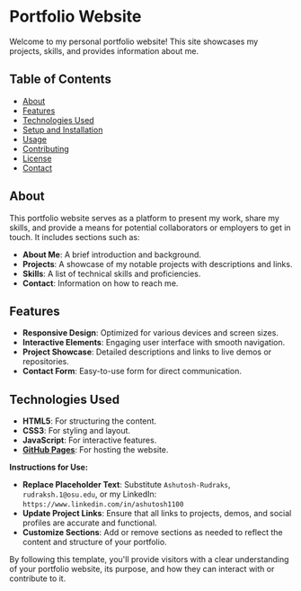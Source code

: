 # Portfolio Website

Welcome to my personal portfolio website! This site showcases my projects, skills, and provides information about me.

## Table of Contents

- [About](#about)
- [Features](#features)
- [Technologies Used](#technologies-used)
- [Setup and Installation](#setup-and-installation)
- [Usage](#usage)
- [Contributing](#contributing)
- [License](#license)
- [Contact](#contact)

## About

This portfolio website serves as a platform to present my work, share my skills, and provide a means for potential collaborators or employers to get in touch. It includes sections such as:

- **About Me**: A brief introduction and background.
- **Projects**: A showcase of my notable projects with descriptions and links.
- **Skills**: A list of technical skills and proficiencies.
- **Contact**: Information on how to reach me.

## Features

- **Responsive Design**: Optimized for various devices and screen sizes.
- **Interactive Elements**: Engaging user interface with smooth navigation.
- **Project Showcase**: Detailed descriptions and links to live demos or repositories.
- **Contact Form**: Easy-to-use form for direct communication.

## Technologies Used

- **HTML5**: For structuring the content.
- **CSS3**: For styling and layout.
- **JavaScript**: For interactive features.
- **[GitHub Pages](https://pages.github.com/)**: For hosting the website.


**Instructions for Use:**

- **Replace Placeholder Text**: Substitute `Ashutosh-Rudraks`, `rudraksh.1@osu.edu`, or my LinkedIn: `https://www.linkedin.com/in/ashutosh1100`
- **Update Project Links**: Ensure that all links to projects, demos, and social profiles are accurate and functional.
- **Customize Sections**: Add or remove sections as needed to reflect the content and structure of your portfolio.

By following this template, you'll provide visitors with a clear understanding of your portfolio website, its purpose, and how they can interact with or contribute to it.

 

